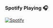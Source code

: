 
### Spotify Playing 🎧

[![Spotify](https://novatorem-johnpapakostas.vercel.app/api/spotify)](https://open.spotify.com/user/fbgfwizb8f1gnohw28ppde14m)
